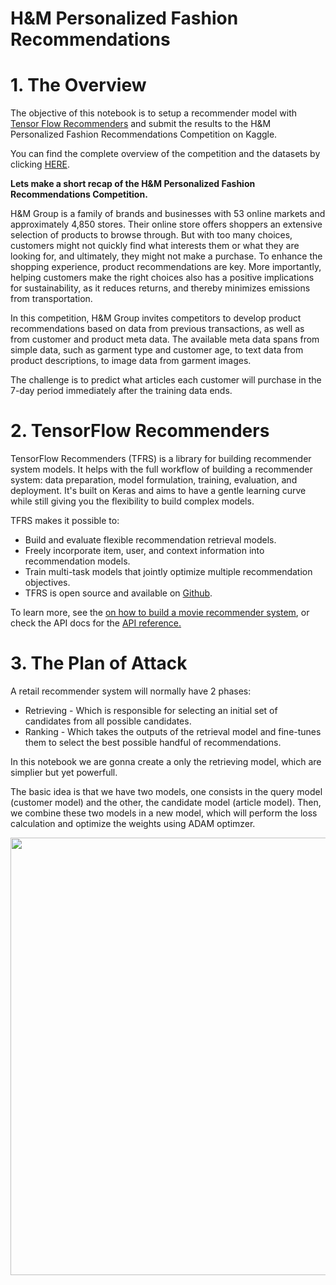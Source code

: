 # H&M Personalized Fashion Recommendations

# 1. The Overview
The objective of this notebook is to setup a recommender model with <a href="https://www.tensorflow.org/recommenders?hl=pt-br">Tensor Flow Recommenders</a> and submit the results to the H&M Personalized Fashion Recommendations Competition on Kaggle.

You can find the complete overview of the competition and the datasets by clicking <a href='https://www.kaggle.com/competitions/h-and-m-personalized-fashion-recommendations'>HERE</a>.

<b>Lets make a short recap of the H&M Personalized Fashion Recommendations Competition.</b>

H&M Group is a family of brands and businesses with 53 online markets and approximately 4,850 stores. Their online store offers shoppers an extensive selection of products to browse through. But with too many choices, customers might not quickly find what interests them or what they are looking for, and ultimately, they might not make a purchase. To enhance the shopping experience, product recommendations are key. More importantly, helping customers make the right choices also has a positive implications for sustainability, as it reduces returns, and thereby minimizes emissions from transportation.

In this competition, H&M Group invites competitors to develop product recommendations based on data from previous transactions, as well as from customer and product meta data. The available meta data spans from simple data, such as garment type and customer age, to text data from product descriptions, to image data from garment images.

The challenge is to predict what articles each customer will purchase in the 7-day period immediately after the training data ends.

# 2. TensorFlow Recommenders

TensorFlow Recommenders (TFRS) is a library for building recommender system models.
It helps with the full workflow of building a recommender system: data preparation, model formulation, training, evaluation, and deployment.
It's built on Keras and aims to have a gentle learning curve while still giving you the flexibility to build complex models.

TFRS makes it possible to:
* Build and evaluate flexible recommendation retrieval models.
* Freely incorporate item, user, and context information into recommendation models.
* Train multi-task models that jointly optimize multiple recommendation objectives.
* TFRS is open source and available on <a href="https://github.com/tensorflow/recommenders">Github</a>.

To learn more, see the <a href = "https://www.tensorflow.org/recommenders/examples/basic_retrieval'tutorial"> on how to build a movie recommender system</a>, or check the API docs for the <a href= "https://www.tensorflow.org/recommenders/api_docs/python/tfrs">API reference.</a>

# 3. The Plan of Attack
A retail recommender system will normally have 2 phases:
* Retrieving - Which is responsible for selecting an initial set of candidates from all possible candidates.
* Ranking - Which takes the outputs of the retrieval model and fine-tunes them to select the best possible handful of recommendations.

In this notebook we are gonna create a only the retrieving model, which are simplier but yet powerfull.

The basic idea is that we have two models, one consists in the query model (customer model) and the other, the candidate model (article model).
Then, we combine these two models in a new model, which will perform the loss calculation and optimize the weights using ADAM optimzer.

<img src="https://lh4.googleusercontent.com/CmzEJysJCdipgp1ntCzgZ5pdowgieyB43ep6cU_0WRpsOhXQy4aDWTZxd2IhV0A210TWIP41BpvSXKrGh5sv5Mya30lh1vKHQDiZK3wobWgIt23hx7pCZ3Em8TXMGt1mukuiu-2b" width = "700">